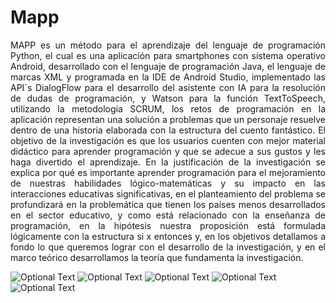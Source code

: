 # Mapp

<p align=justify>
MAPP es un método para el aprendizaje  del lenguaje de programación Python, el  cual es una aplicación para smartphones  con sistema operativo Android,  desarrollado con el lenguaje de  programación Java, el lenguaje de marcas XML y programada en la IDE de Android  Studio, implementado las API´s  DialogFlow para el desarrollo del asistente 
con IA para la resolución de dudas de  programación, y Watson para la función  TextToSpeech, utilizando la metodología  SCRUM, los retos de programación en la  aplicación representan una solución a  problemas que un personaje resuelve  dentro de una historia elaborada con la  estructura del cuento fantástico. 
El objetivo de la investigación es que los  usuarios cuenten con mejor material  didáctico para aprender programación y  que se adecue a sus gustos y les haga  divertido el aprendizaje. En la justificación 
de la investigación se explica por qué es  importante aprender programación para el  mejoramiento de nuestras habilidades  lógico-matemáticas y su impacto en las  interacciones educativas significativas, en  el planteamiento del problema se  
profundizará en la problemática que tienen los países menos desarrollados en el  sector educativo, y como está relacionado  con la enseñanza de programación, en la  hipótesis nuestra proposición está formulada lógicamente con la estructura si  x entonces y, en los objetivos detallamos a  fondo lo que queremos lograr con el  desarrollo de la investigación, y en el  marco teórico desarrollamos la teoría que fundamenta la investigación.
<p/>

![Optional Text](https://play-lh.googleusercontent.com/EvT8icidfTN5kQEmbIreTSKXO6C29JL7jjd0biuXidhEHIim3Sd1yaQgMVP0hFkuSg=w720-h310-rw)
![Optional Text](https://play-lh.googleusercontent.com/zMRUcJ05SafrQlbSzosK9-kK62FAx4q4N9VO2iZumuuZAX9LCf628n6a3pkHGuJ7zA=w720-h310-rw)
![Optional Text](https://play-lh.googleusercontent.com/zxvM6hMmSrU5P_k59-_F4w_VsTmLrlT7poMbZy2lP7vD0PUlPnnTvTsvCd3GInLq7eM=w720-h310-rw)
![Optional Text](https://play-lh.googleusercontent.com/d9lxNUxg8i26DmyZ6elPprdr2uL7RfhnTuFRE_TphTWMrIYWjb5MqikOX_L00BhBPZXL=w720-h310-rw)
![Optional Text](https://play-lh.googleusercontent.com/1Yn75IEBh4NGOX_PqBXXwVhDo1vGotaw4K0tpEzCfMiXxcOvuRy3yFZpWtttP1Nriw=w720-h310-rw)


